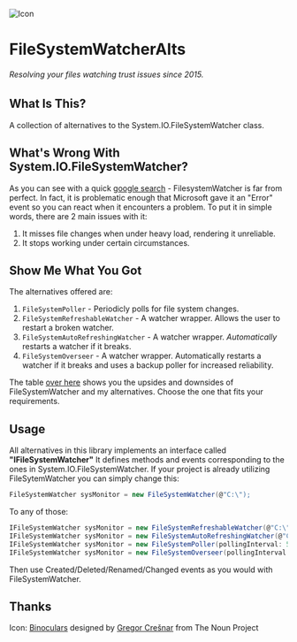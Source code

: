 ![Icon](https://github.com/Wootness/FileSystemWatcherAlts/blob/master/FileSystemWatcherAlts/Icon/noun_160432_cc.png?raw=true)
# FileSystemWatcherAlts

###### _Resolving your files watching trust issues since 2015._


## What Is This?
A collection of alternatives to the System.IO.FileSystemWatcher class.

## What's Wrong With System.IO.FileSystemWatcher?
As you can see with a quick <a href="https://www.google.co.il/search?q=FileSystemWatcher+problem">google search</a> - FilesystemWatcher is far from perfect.
In fact, it is problematic enough that Microsoft gave it an "Error" event so you can react when it encounters a problem.
To put it in simple words, there are 2 main issues with it:

1. It misses file changes when under heavy load, rendering it unreliable.
2. It stops working under certain circumstances.

## Show Me What You Got
The alternatives offered are:

1. `FileSystemPoller` - Periodicly polls for file system changes.
2. `FileSystemRefreshableWatcher` - A watcher wrapper. Allows the user to restart a broken watcher.
3. `FileSystemAutoRefreshingWatcher` - A watcher wrapper. *Automatically* restarts a watcher if it breaks.
4. `FileSystemOverseer` - A watcher wrapper. Automatically restarts a watcher if it breaks and uses a backup poller for increased reliability.

The table  <a href="https://github.com/Wootness/FileSystemWatcherAlts/blob/master/AltComparison.md" target="_blank">over here</a> shows you the upsides and downsides of FileSystemWatcher and my alternatives.
Choose the one that fits your requirements.

## Usage

All alternatives in this library implements an interface called **"IFileSystemWatcher"**
It defines methods and events corresponding to the ones in System.IO.FileSystemWatcher.
If your project is already utilizing FileSytemWatcher you can simply change this:

```C#
FileSystemWatcher sysMonitor = new FileSystemWatcher(@"C:\");
```

To any of those:

```C#
IFileSystemWatcher sysMonitor = new FileSystemRefreshableWatcher(@"C:\");
IFileSystemWatcher sysMonitor = new FileSystemAutoRefreshingWatcher(@"C:\");
IFileSystemWatcher sysMonitor = new FileSystemPoller(pollingInterval: 500,path: @"C:\");
IFileSystemWatcher sysMonitor = new FileSystemOverseer(pollingInterval: 500, path: @"C:\");
```  

Then use Created/Deleted/Renamed/Changed events as you would with FileSystemWatcher.


## Thanks
Icon: <a href="https://thenounproject.com/term/binoculars/160432/" target="_blank">Binoculars</a> designed by <a href="https://thenounproject.com/grega.cresnar/" target="_blank">Gregor Crešnar</a> from The Noun Project
